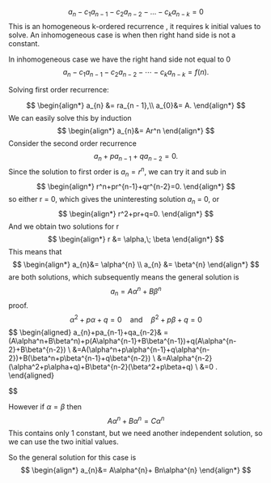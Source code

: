 $$
a_{n} - c_{1}a_{n-1} - c_2a_{n-2} - \ldots - c_ka_{n-k} = 0
$$
This is an homogeneous k-ordered recurrence , it requires k initial values to solve.
An inhomogeneous case is when then right hand side is not a constant. 

In inhomogeneous case we have the right hand side not equal to 0
$$
a_n-c_1a_{n-1}-c_2a_{n-2}-\cdots-c_ka_{n-k}=f(n) .
$$

Solving first order recurrence:

$$
\begin{align*}
a_{n} &= ra_{n - 1},\\
a_{0}&= A.
\end{align*}
$$
We can easily solve this by induction
$$
\begin{align*}
a_{n}&= Ar^n
\end{align*}
$$
Consider the second order recurrence
$$
a_n+pa_{n-1}+qa_{n-2}=0.
$$
Since the solution to first order is $a_{n}= r^n$, we can try it and sub in 
$$
\begin{align*}
r^n+pr^{n-1}+qr^{n-2}=0.
\end{align*}
$$
so either r = 0, which gives the uninteresting solution $a_n$ = 0, or
$$
\begin{align*}
r^2+pr+q=0.
\end{align*}
$$
And we obtain two solutions for r
$$
\begin{align*}
r &= \alpha,\; \beta
\end{align*}
$$
This means that 
$$
\begin{align*}
a_{n}&= \alpha^{n} \\
a_{n} &= \beta^{n}
\end{align*}
$$
are both solutions, which subsequently means  the general solution is 
$$
a_{n}= A\alpha^{n}+ B\beta^{n}
$$
proof. 
$$
\alpha^2+p\alpha+q=0\quad\mathrm{and}\quad\beta^2+p\beta+q=0 
$$
$$
\begin{aligned}
a_{n}+pa_{n-1}+qa_{n-2}& =(A\alpha^n+B\beta^n)+p(A\alpha^{n-1}+B\beta^{n-1})+q(A\alpha^{n-2}+B\beta^{n-2}) \\
&=A(\alpha^n+p\alpha^{n-1}+q\alpha^{n-2})+B(\beta^n+p\beta^{n-1}+q\beta^{n-2}) \\
&=A\alpha^{n-2}(\alpha^2+p\alpha+q)+B\beta^{n-2}(\beta^2+p\beta+q) \\
&=0 .
\end{aligned}

$$

However if $\alpha = \beta$ then
$$
A\alpha^{n } + B\alpha^{n} = C\alpha^n
$$
This contains only 1 constant, but we need another independent solution, so we can use the two initial values. 

So the general solution for this case is 
$$
\begin{align*}
a_{n}&= A\alpha^{n}+ Bn\alpha^{n}
\end{align*}
$$










